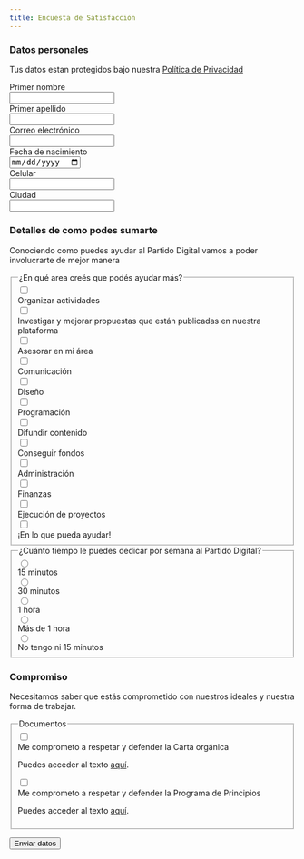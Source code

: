 ```yaml
---
title: Encuesta de Satisfacción
---
```


<form class="space-y-8 divide-y divide-gray-200 dark:divide-gray-700 border border-transparent lg:border-gray-300 lg:dark:border-gray-700 p-4 rounded-lg">
  <div class="space-y-8 divide-y divide-gray-200 dark:divide-gray-700">
    <div>
      <div>
        <h3 class="text-lg leading-6 font-medium text-gray-900 dark:text-gray-100">
          Datos personales
        </h3>
        <p class="mb-0 mt-1 text-sm text-gray-500 dark:text-gray-400">
          Tus datos estan protegidos bajo nuestra 
          <a href="{{site.url}}/documentos/politica-de-privacidad">Política de Privacidad</a>
        </p>
      </div>
      <div class="mt-6 grid grid-cols-1 gap-y-6 gap-x-4 sm:grid-cols-6">
        <div class="sm:col-span-3">
          <label for="primernombre" class="block text-sm font-medium text-gray-700 dark:text-gray-300">
            Primer nombre
          </label>
          <div class="mt-1">
            <input type="text" name="primernombre" id="primernombre" autocomplete="given-name" class="shadow-sm focus:ring-orange-500 focus:border-orange-500 block w-full sm:text-sm border-gray-300 rounded-md dark:bg-black dark:text-gray-200">
          </div>
        </div>
        <div class="sm:col-span-3">
          <label for="apellido" class="block text-sm font-medium text-gray-700 dark:text-gray-300">
            Primer apellido
          </label>
          <div class="mt-1">
            <input type="text" name="apellido" id="apellido" autocomplete="family-name" class="shadow-sm focus:ring-orange-500 focus:border-orange-500 block w-full sm:text-sm border-gray-300 rounded-md dark:bg-black dark:text-gray-200">
          </div>
        </div>
        <div class="sm:col-span-4">
          <label for="email" class="block text-sm font-medium text-gray-700 dark:text-gray-300">
            Correo electrónico
          </label>
          <div class="mt-1">
            <input id="email" name="email" type="email" autocomplete="email" class="shadow-sm focus:ring-orange-500 focus:border-orange-500 block w-full sm:text-sm border-gray-300 rounded-md dark:bg-black dark:text-gray-200">
          </div>
        </div>
        <div class="sm:col-span-2">
          <label for="fechanacimiento" class="block text-sm font-medium text-gray-700 dark:text-gray-300">
            Fecha de nacimiento
          </label>
          <div class="mt-1">
            <input type="date" name="fechanacimiento" id="fechanacimiento" autocomplete="bday" class="shadow-sm focus:ring-orange-500 focus:border-orange-500 block w-full sm:text-sm border-gray-300 rounded-md dark:bg-black dark:text-gray-200">
          </div>
        </div>
        <div class="sm:col-span-3">
          <label for="celular" class="block text-sm font-medium text-gray-700 dark:text-gray-300">
            Celular
          </label>
          <div class="mt-1">
            <input type="text" name="celular" id="celular" autocomplete="tel" class="shadow-sm focus:ring-orange-500 focus:border-orange-500 block w-full sm:text-sm border-gray-300 rounded-md dark:bg-black dark:text-gray-200">
          </div>
        </div>
        <div class="sm:col-span-3">
          <label for="ciudad" class="block text-sm font-medium text-gray-700 dark:text-gray-300">
            Ciudad
          </label>
          <div class="mt-1">
            <input type="text" name="ciudad" id="ciudad" class="shadow-sm focus:ring-orange-500 focus:border-orange-500 block w-full sm:text-sm border-gray-300 rounded-md dark:bg-black dark:text-gray-200">
          </div>
        </div>
      </div>
    </div>
    <div class="pt-8">
      <div>
        <h3 class="text-lg leading-6 font-medium text-gray-900 dark:text-gray-100">
          Detalles de como podes sumarte
        </h3>
        <p class="mb-0 mt-1 text-sm text-gray-500 dark:text-gray-400">
          Conociendo como puedes ayudar al Partido Digital vamos a poder involucrarte de mejor manera
        </p>
      </div>
      <div class="mt-4">
        <fieldset>
          <legend class="text-base font-medium text-gray-900 dark:text-gray-100">
            ¿En qué area creés que podés ayudar más?
          </legend>
          <div class="mt-4 space-y-4">
            <div class="relative flex items-start">
              <div class="flex items-center h-5">
                <input id="ayudar-1" name="ayudar" value="organizar-actividades" type="checkbox" class="focus:ring-orange-500 h-4 w-4 text-orange-500 border-gray-300 rounded dark:bg-black">
              </div>
              <div class="ml-3 text-sm">
                <label for="ayudar-1" class="font-medium text-gray-700 dark:text-gray-300">
                    Organizar actividades
                </label>
              </div>
            </div>
            <div class="relative flex items-start">
              <div class="flex items-center h-5">
                <input id="ayudar-2" name="ayudar" value="investigar-mejorar-propuestas" type="checkbox" class="focus:ring-orange-500 h-4 w-4 text-orange-500 border-gray-300 rounded dark:bg-black">
              </div>
              <div class="ml-3 text-sm">
                <label for="ayudar-2" class="font-medium text-gray-700 dark:text-gray-300">
                    Investigar y mejorar propuestas que están publicadas en nuestra plataforma
                </label>
              </div>
            </div>
            <div class="relative flex items-start">
              <div class="flex items-center h-5">
                <input id="ayudar-3" name="ayudar" value="asesorar-area-expertise" type="checkbox" class="focus:ring-orange-500 h-4 w-4 text-orange-500 border-gray-300 rounded dark:bg-black">
              </div>
              <div class="ml-3 text-sm">
                <label for="ayudar-3" class="font-medium text-gray-700 dark:text-gray-300">
                    Asesorar en mi área
                </label>
              </div>
            </div>
            <div class="relative flex items-start">
              <div class="flex items-center h-5">
                <input id="ayudar-4" name="ayudar" value="comunicacion" type="checkbox" class="focus:ring-orange-500 h-4 w-4 text-orange-500 border-gray-300 rounded dark:bg-black">
              </div>
              <div class="ml-3 text-sm">
                <label for="ayudar-4" class="font-medium text-gray-700 dark:text-gray-300">
                    Comunicación
                </label>
              </div>
            </div>
            <div class="relative flex items-start">
              <div class="flex items-center h-5">
                <input id="ayudar-5" name="ayudar" value="diseno" type="checkbox" class="focus:ring-orange-500 h-4 w-4 text-orange-500 border-gray-300 rounded dark:bg-black">
              </div>
              <div class="ml-3 text-sm">
                <label for="ayudar-6" class="font-medium text-gray-700 dark:text-gray-300">
                    Diseño
                </label>
              </div>
            </div>
            <div class="relative flex items-start">
              <div class="flex items-center h-5">
                <input id="ayudar-7" name="ayudar" value="programacion" type="checkbox" class="focus:ring-orange-500 h-4 w-4 text-orange-500 border-gray-300 rounded dark:bg-black">
              </div>
              <div class="ml-3 text-sm">
                <label for="ayudar-7" class="font-medium text-gray-700 dark:text-gray-300">
                    Programación
                </label>
              </div>
            </div>
            <div class="relative flex items-start">
              <div class="flex items-center h-5">
                <input id="ayudar-8" name="ayudar" value="difundir-contenido" type="checkbox" class="focus:ring-orange-500 h-4 w-4 text-orange-500 border-gray-300 rounded dark:bg-black">
              </div>
              <div class="ml-3 text-sm">
                <label for="ayudar-8" class="font-medium text-gray-700 dark:text-gray-300">
                    Difundir contenido
                </label>
              </div>
            </div>
            <div class="relative flex items-start">
              <div class="flex items-center h-5">
                <input id="ayudar-9" name="ayudar" value="conseguir-fondos" type="checkbox" class="focus:ring-orange-500 h-4 w-4 text-orange-500 border-gray-300 rounded dark:bg-black">
              </div>
              <div class="ml-3 text-sm">
                <label for="ayudar-9" class="font-medium text-gray-700 dark:text-gray-300">
                    Conseguir fondos
                </label>
              </div>
            </div>
            <div class="relative flex items-start">
              <div class="flex items-center h-5">
                <input id="ayudar-10" name="ayudar" value="administracion" type="checkbox" class="focus:ring-orange-500 h-4 w-4 text-orange-500 border-gray-300 rounded dark:bg-black">
              </div>
              <div class="ml-3 text-sm">
                <label for="ayudar-10" class="font-medium text-gray-700 dark:text-gray-300">
                    Administración
                </label>
              </div>
            </div>
            <div class="relative flex items-start">
              <div class="flex items-center h-5">
                <input id="ayudar-11" name="ayudar" value="finanzas" type="checkbox" class="focus:ring-orange-500 h-4 w-4 text-orange-500 border-gray-300 rounded dark:bg-black">
              </div>
              <div class="ml-3 text-sm">
                <label for="ayudar-11" class="font-medium text-gray-700 dark:text-gray-300">
                    Finanzas
                </label>
              </div>
            </div>
            <div class="relative flex items-start">
              <div class="flex items-center h-5">
                <input id="ayudar-12" name="ayudar" value="ejecucion-proyectos" type="checkbox" class="focus:ring-orange-500 h-4 w-4 text-orange-500 border-gray-300 rounded dark:bg-black">
              </div>
              <div class="ml-3 text-sm">
                <label for="ayudar-12" class="font-medium text-gray-700 dark:text-gray-300">
                    Ejecución de proyectos
                </label>
              </div>
            </div>
            <div class="relative flex items-start">
              <div class="flex items-center h-5">
                <input id="ayudar-13" name="ayudar" value="ayudar" type="checkbox" class="focus:ring-orange-500 h-4 w-4 text-orange-500 border-gray-300 rounded dark:bg-black">
              </div>
              <div class="ml-3 text-sm">
                <label for="ayudar-13" class="font-medium text-gray-700 dark:text-gray-300">
                    ¡En lo que pueda ayudar!
                </label>
              </div>
            </div>
          </div>
        </fieldset>
      </div>
      <div class="mt-4">
        <fieldset>
          <legend class="text-base font-medium text-gray-900 dark:text-gray-100">
            ¿Cuánto tiempo le puedes dedicar por semana al Partido Digital?
          </legend>
          <div class="mt-4 space-y-4">
            <div class="relative flex items-start">
              <div class="flex items-center h-5">
                <input id="tiempo-1" name="tiempo" value="15m" type="radio" class="focus:ring-orange-500 h-4 w-4 text-orange-500 border-gray-300 rounded dark:bg-black">
              </div>
              <div class="ml-3 text-sm">
                <label for="tiempo-1" class="font-medium text-gray-700 dark:text-gray-300">
                    15 minutos
                </label>
              </div>
            </div>
            <div class="relative flex items-start">
              <div class="flex items-center h-5">
                <input id="tiempo-2" name="tiempo" value="30m" type="radio" class="focus:ring-orange-500 h-4 w-4 text-orange-500 border-gray-300 rounded dark:bg-black">
              </div>
              <div class="ml-3 text-sm">
                <label for="tiempo-2" class="font-medium text-gray-700 dark:text-gray-300">
                    30 minutos
                </label>
              </div>
            </div>
            <div class="relative flex items-start">
              <div class="flex items-center h-5">
                <input id="tiempo-3" name="tiempo" value="1h" type="radio" class="focus:ring-orange-500 h-4 w-4 text-orange-500 border-gray-300 rounded dark:bg-black">
              </div>
              <div class="ml-3 text-sm">
                <label for="tiempo-3" class="font-medium text-gray-700 dark:text-gray-300">
                    1 hora
                </label>
              </div>
            </div>
            <div class="relative flex items-start">
              <div class="flex items-center h-5">
                <input id="tiempo-4" name="tiempo" value="+1h" type="radio" class="focus:ring-orange-500 h-4 w-4 text-orange-500 border-gray-300 rounded dark:bg-black">
              </div>
              <div class="ml-3 text-sm">
                <label for="tiempo-4" class="font-medium text-gray-700 dark:text-gray-300">
                    Más de 1 hora
                </label>
              </div>
            </div>
            <div class="relative flex items-start">
              <div class="flex items-center h-5">
                <input id="tiempo-5" name="tiempo" value="nada" type="radio" class="focus:ring-orange-500 h-4 w-4 text-orange-500 border-gray-300 rounded dark:bg-black">
              </div>
              <div class="ml-3 text-sm">
                <label for="tiempo-5" class="font-medium text-gray-700 dark:text-gray-300">
                    No tengo ni 15 minutos
                </label>
              </div>
            </div>
          </div>
        </fieldset>
      </div>
    </div>
    <div class="pt-8">
      <div>
        <h3 class="text-lg leading-6 font-medium text-gray-900 dark:text-gray-100">
          Compromiso
        </h3>
        <p class="mb-0 mt-1 text-sm text-gray-500 dark:text-gray-400">
          Necesitamos saber que estás comprometido con nuestros ideales y nuestra forma de trabajar.
        </p>
      </div>
      <div class="mt-4">
        <fieldset>
          <legend class="text-base font-medium text-gray-900 dark:text-gray-100">
            Documentos
          </legend>
          <div class="mt-4 space-y-4">
            <div class="relative flex items-start">
              <div class="flex items-center h-5">
                <input id="cartaorganica" name="documento" type="checkbox" class="focus:ring-orange-500 h-4 w-4 text-orange-500 border-gray-300 rounded dark:bg-black">
              </div>
              <div class="ml-3 text-sm">
                <label for="cartaorganica" class="font-medium text-gray-700 dark:text-gray-300">Me comprometo a respetar y defender la Carta orgánica</label>
                <p class="mb-0 text-gray-500 dark:text-gray-400">Puedes acceder al texto <a target="_blank" href="{{site.url}}/documentos/carta-organica">aquí</a>.</p>
              </div>
            </div>
            <div class="relative flex items-start">
              <div class="flex items-center h-5">
                <input id="programadeprincipios" name="documento" type="checkbox" class="focus:ring-orange-500 h-4 w-4 text-orange-500 border-gray-300 rounded dark:bg-black">
              </div>
              <div class="ml-3 text-sm">
                <label for="programadeprincipios" class="font-medium text-gray-700 dark:text-gray-300">Me comprometo a respetar y defender la Programa de Principios</label>
                <p class="mb-0 text-gray-500 dark:text-gray-400">Puedes acceder al texto <a target="_blank" href="{{site.url}}/documentos/programa-de-principios">aquí</a>.</p>
              </div>
            </div>
          </div>
        </fieldset>
      </div>
    </div>
  </div>
  <div class="pt-5">
    <div class="flex justify-end">
      <p class="mb-0 text-gray-600 leading-9 dark:text-gray-400" id="mensaje"></p>
      <button type="button" id="sumarme" class="opacity-50 disabled:opacity-50 ml-3 inline-flex justify-center py-2 px-4 border border-transparent shadow-sm text-sm font-medium rounded-md text-white bg-orange-500 hover:bg-orange-500 focus:outline-none focus:ring-2 focus:ring-offset-2 focus:ring-orange-500">
        Enviar datos
      </button>
    </div>
  </div>
</form>
<script src="https://cdn.auth0.com/js/lock/11.29.1/lock.min.js"></script>
<script>
    // Initializing our Auth0Lock
    var lock = new Auth0Lock(
    'tuySba1WY27hsJtdXZx8huQ7a4swgTfD',
    'entrar.partidodigital.org.uy',
    {language: 'es', languageDictionary: {
    title: "Ingresar"
  },theme: {
        logo: 'https://recursos.partidodigital.org.uy/assets/img/logo_at_naranja.png'
    }}
    );
    var Auth = (function() {
    var wm = new WeakMap();
    var privateStore = {};
    var lock;
    function Auth() {
      this.lock = new Auth0Lock(
        'tuySba1WY27hsJtdXZx8huQ7a4swgTfD',
        'entrar.partidodigital.org.uy'
      );
      wm.set(privateStore, {
        appName: "example"
      });
    }
    Auth.prototype.getProfile = function() {
      return wm.get(privateStore).profile;
    };
    Auth.prototype.authn = function() {
      // Listening for the authenticated event
      this.lock.on("authenticated", function(authResult) {
        // Use the token in authResult to getUserInfo() and save it if necessary
        this.getUserInfo(authResult.accessToken, function(error, profile) {
          if (error) {
            // Handle error
            return;
          }
          //we recommend not storing Access Tokens unless absolutely necessary
          wm.set(privateStore, {
            accessToken: authResult.accessToken
          });
          wm.set(privateStore, {
            profile: profile
          });
        });
      });
    };
    return Auth;
  }());
  window.onload = function() {
    lock.show();
  };
</script>
<script type="text/javascript" src="{{site.url}}/assets/scripts/jquery.ajaxchimp.js"></script>
<script type="text/javascript" src="https://cdnjs.cloudflare.com/ajax/libs/jquery-ajaxchimp/1.3.0/jquery.ajaxchimp.langs.js"></script>
<!--<script type='text/javascript' src='{{site.url}}/assets/scripts/encuesta.js'></script>-->